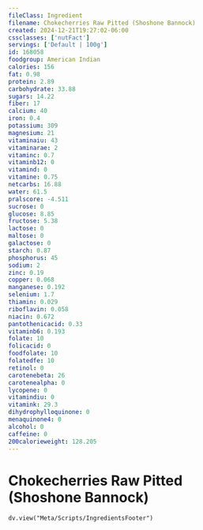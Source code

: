 ```yaml
---
fileClass: Ingredient
filename: Chokecherries Raw Pitted (Shoshone Bannock)
created: 2024-12-21T19:27:02-06:00
cssclasses: ['nutFact']
servings: ['Default | 100g']
id: 168058
foodgroup: American Indian
calories: 156
fat: 0.98
protein: 2.89
carbohydrate: 33.88
sugars: 14.22
fiber: 17
calcium: 40
iron: 0.4
potassium: 309
magnesium: 21
vitaminaiu: 43
vitaminarae: 2
vitaminc: 0.7
vitaminb12: 0
vitamind: 0
vitamine: 0.75
netcarbs: 16.88
water: 61.5
pralscore: -4.511
sucrose: 0
glucose: 8.85
fructose: 5.38
lactose: 0
maltose: 0
galactose: 0
starch: 0.87
phosphorus: 45
sodium: 2
zinc: 0.19
copper: 0.068
manganese: 0.192
selenium: 1.7
thiamin: 0.029
riboflavin: 0.058
niacin: 0.672
pantothenicacid: 0.33
vitaminb6: 0.193
folate: 10
folicacid: 0
foodfolate: 10
folatedfe: 10
retinol: 0
carotenebeta: 26
carotenealpha: 0
lycopene: 0
vitamindiu: 0
vitamink: 29.3
dihydrophylloquinone: 0
menaquinone4: 0
alcohol: 0
caffeine: 0
200calorieweight: 128.205
---
```


# Chokecherries Raw Pitted (Shoshone Bannock)

```dataviewjs
dv.view("Meta/Scripts/IngredientsFooter")
```
